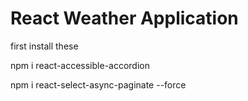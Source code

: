 # React Weather Application

first install these

npm i react-accessible-accordion

npm i react-select-async-paginate --force
